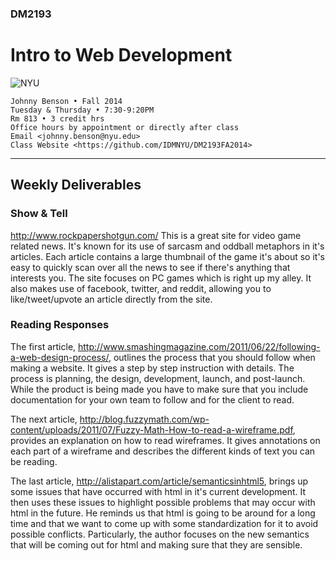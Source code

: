 ### DM2193

# Intro to Web Development

![NYU](http://j-hnnybens-n.com/capture/imami.png)

    Johnny Benson • Fall 2014
    Tuesday & Thursday • 7:30-9:20PM
    Rm 813 • 3 credit hrs
    Office hours by appointment or directly after class
    Email <johnny.benson@nyu.edu>
    Class Website <https://github.com/IDMNYU/DM2193FA2014>

---

## Weekly Deliverables

### Show & Tell
http://www.rockpapershotgun.com/
This is a great site for video game related news. It's known for its use of sarcasm and oddball metaphors in it's articles. Each article contains a large thumbnail of the game it's about so it's easy to quickly scan over all the news to see if there's anything that interests you. The site focuses on PC games which is right up my alley. It also makes use of facebook, twitter, and reddit, allowing you to like/tweet/upvote an article directly from the site.

### Reading Responses
The first article, http://www.smashingmagazine.com/2011/06/22/following-a-web-design-process/, outlines the process that you should follow when making a website. It gives a step by step instruction with details. The process is planning, the design, development, launch, and post-launch. While the product is being made you have to make sure that you include documentation for your own team to follow and for the client to read.

The next article, http://blog.fuzzymath.com/wp-content/uploads/2011/07/Fuzzy-Math-How-to-read-a-wireframe.pdf, provides an explanation on how to read wireframes. It gives annotations on each part of a wireframe and describes the different kinds of text you can be reading.

The last article, http://alistapart.com/article/semanticsinhtml5, brings up some issues that have occurred with html in it's current development. It then uses these issues to highlight possible problems that may occur with html in the future. He reminds us that html is going to be around for a long time and that we want to come up with some standardization for it to avoid possible conflicts. Particularly, the author focuses on the new semantics that will be coming out for html and making sure that they are sensible.
